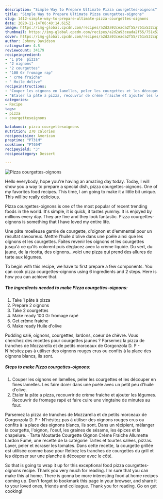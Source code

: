 ```yaml
---
description: "Simple Way to Prepare Ultimate Pizza courgettes-oignons"
title: "Simple Way to Prepare Ultimate Pizza courgettes-oignons"
slug: 1412-simple-way-to-prepare-ultimate-pizza-courgettes-oignons
date: 2020-11-14T06:40:14.615Z
image: https://img-global.cpcdn.com/recipes/a2d2a93ceada2f55/751x532cq70/pizza-courgettes-oignons-photo-principale-de-la-recette.jpg
thumbnail: https://img-global.cpcdn.com/recipes/a2d2a93ceada2f55/751x532cq70/pizza-courgettes-oignons-photo-principale-de-la-recette.jpg
cover: https://img-global.cpcdn.com/recipes/a2d2a93ceada2f55/751x532cq70/pizza-courgettes-oignons-photo-principale-de-la-recette.jpg
author: Johnny Davidson
ratingvalue: 4.8
reviewcount: 34179
recipeingredient:
- "1 pte  pizza"
- "2 oignons"
- "2 courgettes"
- "100 Gr fromage rap"
- " crme fraiche"
- " Huile dolive"
recipeinstructions:
- "Couper les oignons en lamelles, peler les courgettes et les découper en fines lamelles. Les faire dorer dans une poële avec un petit peu d&#39;huile d&#39;olive."
- "Etaler la pâte a pizza, recouvrir de crème fraiche et ajouter les légumes. Recouvrir de fromage rapé et faire cuire une vingtaine de minutes au four."
categories:
- Recipe
tags:
- pizza
- courgettesoignons

katakunci: pizza courgettesoignons 
nutrition: 270 calories
recipecuisine: American
preptime: "PT31M"
cooktime: "PT40M"
recipeyield: "3"
recipecategory: Dessert

---
```



![Pizza courgettes-oignons](https://img-global.cpcdn.com/recipes/a2d2a93ceada2f55/751x532cq70/pizza-courgettes-oignons-photo-principale-de-la-recette.jpg)

Hello everybody, hope you're having an amazing day today. Today, I will show you a way to prepare a special dish, pizza courgettes-oignons. One of my favorites food recipes. This time, I am going to make it a little bit unique. This will be really delicious.

Pizza courgettes-oignons is one of the most popular of recent trending foods in the world. It's simple, it is quick, it tastes yummy. It is enjoyed by millions every day. They are fine and they look fantastic. Pizza courgettes-oignons is something that I have loved my entire life.

Une pâte moelleuse garnie de courgette, d&#39;oignon et d&#39;emmental pour un résultat savoureux. Mettre l&#39;huile d&#39;olive dans une poêle ainsi que les oignons et les courgettes. Faites revenir les oignons et les courgettes jusqu&#39;à ce qu&#39;ils colorent puis déglacez avec la crème liquide. Du vert, du jaune, de la ricotta, des oignons…voici une pizza qui prend des allures de tarte aux légumes.


To begin with this recipe, we have to first prepare a few components. You can cook pizza courgettes-oignons using 6 ingredients and 2 steps. Here is how you can achieve that.

<!--inarticleads1-->

##### The ingredients needed to make Pizza courgettes-oignons:

1. Take 1 pâte à pizza
1. Prepare 2 oignons
1. Take 2 courgettes
1. Make ready 100 Gr fromage rapé
1. Get  crème fraiche
1. Make ready  Huile d&#39;olive


Pudding salé, oignons, courgettes, lardons, coeur de chèvre. Vous cherchez des recettes pour courgettes jaunes ? Parsemez la pizza de tranches de Mozzarella et de petits morceaux de Gorgonzola D. P - N&#39;hésitez pas à utiliser des oignons rouges crus ou confits à la place des oignons blancs, ils sont. 

<!--inarticleads2-->

##### Steps to make Pizza courgettes-oignons:

1. Couper les oignons en lamelles, peler les courgettes et les découper en fines lamelles. Les faire dorer dans une poële avec un petit peu d&#39;huile d&#39;olive.
1. Etaler la pâte a pizza, recouvrir de crème fraiche et ajouter les légumes. Recouvrir de fromage rapé et faire cuire une vingtaine de minutes au four.


Parsemez la pizza de tranches de Mozzarella et de petits morceaux de Gorgonzola D. P - N&#39;hésitez pas à utiliser des oignons rouges crus ou confits à la place des oignons blancs, ils sont. Dans un récipient, mélanger la courgette, l&#39;oignon, l&#39;oeuf, les graines de sésame, les épices et la chapelure. · Tarte Moutarde Courgette Oignon Crème Fraiche Allumette Lardon Fumé, une recette de la catégorie Tartes et tourtes salées, pizzas. Laver, peler et écraser les tomates. Dans cette recette, la courgette grillée est utilisée comme base pour Retirez les tranches de courgettes du grill et les déposer sur une planche à découper avec le côté. 

So that is going to wrap it up for this exceptional food pizza courgettes-oignons recipe. Thank you very much for reading. I'm sure that you can make this at home. There is gonna be more interesting food at home recipes coming up. Don't forget to bookmark this page in your browser, and share it to your loved ones, friends and colleague. Thank you for reading. Go on get cooking!
